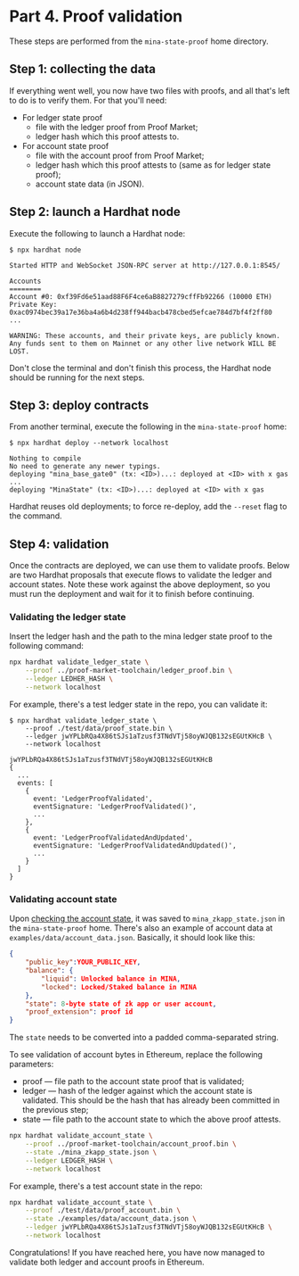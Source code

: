 # Part 4. Proof validation

These steps are performed from the `mina-state-proof` home directory.

## Step 1: collecting the data

If everything went well, you now have two files with proofs,
and all that's left to do is to verify them.
For that you'll need:

* For ledger state proof
    * file with the ledger proof from Proof Market;
    * ledger hash which this proof attests to.
* For account state proof
    * file with the account proof from Proof Market;
    * ledger hash which this proof attests to (same as for ledger state proof);
    * account state data (in JSON).

## Step 2: launch a Hardhat node

Execute the following to launch a Hardhat node:

```console
$ npx hardhat node

Started HTTP and WebSocket JSON-RPC server at http://127.0.0.1:8545/

Accounts
========
Account #0: 0xf39Fd6e51aad88F6F4ce6aB8827279cffFb92266 (10000 ETH)
Private Key: 0xac0974bec39a17e36ba4a6b4d238ff944bacb478cbed5efcae784d7bf4f2ff80
...

WARNING: These accounts, and their private keys, are publicly known.
Any funds sent to them on Mainnet or any other live network WILL BE LOST.
```

Don't close the terminal and don't finish this process, the Hardhat node should be
running for the next steps.

## Step 3: deploy contracts

From another terminal, execute the following in the `mina-state-proof` home:

```console
$ npx hardhat deploy --network localhost

Nothing to compile
No need to generate any newer typings.
deploying "mina_base_gate0" (tx: <ID>)...: deployed at <ID> with x gas
...
deploying "MinaState" (tx: <ID>)...: deployed at <ID> with x gas
```

Hardhat reuses old deployments; to force re-deploy, add the `--reset` flag to the command.

## Step 4: validation

Once the contracts are deployed, we can use them to validate proofs.
Below are two Hardhat proposals that execute flows to validate the ledger and account states.
Note these work against the above deployment, so you must run the deployment
and wait for it to finish before continuing.

### Validating the ledger state

Insert the ledger hash and the path to the mina ledger state proof to the following command:

```bash
npx hardhat validate_ledger_state \
    --proof ../proof-market-toolchain/ledger_proof.bin \
    --ledger LEDHER_HASH \
    --network localhost
```

For example, there's a test ledger state in the repo, you can validate it:

```console
$ npx hardhat validate_ledger_state \
    --proof ./test/data/proof_state.bin \
    --ledger jwYPLbRQa4X86tSJs1aTzusf3TNdVTj58oyWJQB132sEGUtKHcB \
    --network localhost

jwYPLbRQa4X86tSJs1aTzusf3TNdVTj58oyWJQB132sEGUtKHcB
{
  ...
  events: [
    {
      event: 'LedgerProofValidated',
      eventSignature: 'LedgerProofValidated()',
      ...
    },
    {
      event: 'LedgerProofValidatedAndUpdated',
      eventSignature: 'LedgerProofValidatedAndUpdated()',
      ...
    }
  ]
}
```

### Validating account state

Upon [checking the account state](part-2-deploy-zkapp.md#step-4-check-the-account-state),
it was saved to `mina_zkapp_state.json` in the `mina-state-proof` home.
There's also an example of account data at `examples/data/account_data.json`.
Basically, it should look like this:

```json
{
    "public_key":YOUR_PUBLIC_KEY,
    "balance": {
        "liquid": Unlocked balance in MINA,
        "locked": Locked/Staked balance in MINA
    },
    "state": 8-byte state of zk app or user account,
    "proof_extension": proof id
}
```

The `state` needs to be converted into a padded comma-separated string.

To see validation of account bytes in Ethereum, replace the following parameters:
* proof — file path to the account state proof that is validated;
* ledger — hash of the ledger against which the account state is validated.
  This should be the hash that has already been committed in the previous step;
* state — file path to the account state to which the above proof attests.

```bash
npx hardhat validate_account_state \
    --proof ../proof-market-toolchain/account_proof.bin \
    --state ./mina_zkapp_state.json \
    --ledger LEDGER_HASH \
    --network localhost
```

For example, there's a test account state in the repo:

```bash
npx hardhat validate_account_state \
    --proof ./test/data/proof_account.bin \
    --state ./examples/data/account_data.json \
    --ledger jwYPLbRQa4X86tSJs1aTzusf3TNdVTj58oyWJQB132sEGUtKHcB \
    --network localhost
```

Congratulations! If you have reached here, you have now managed to validate both ledger
and account proofs in Ethereum.
